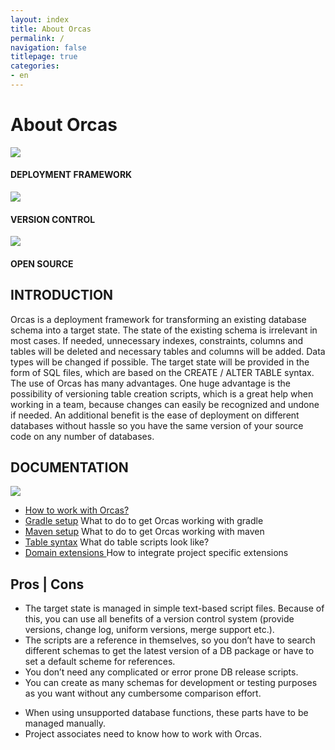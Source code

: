 ```yaml
---
layout: index
title: About Orcas
permalink: /
navigation: false
titlepage: true 
categories: 
- en
---
```


<div id="titlepage-title"><h1>About Orcas</h1></div>
<div>
<div class="clearfix" id="short-description-container">
    <div>
        <img src="./assets/db_icon.png">
        <h4>DEPLOYMENT FRAMEWORK</h4>
    </div>
    <div>
        <img src="./assets/script_icon.png"/>
        <h4>VERSION CONTROL</h4>
    </div>
    <div>
        <img  src="./assets/osi_keyhole.png">
        <h4>OPEN SOURCE</h4>
    </div>
<p>
    <h2>INTRODUCTION</h2>
    <div >
        Orcas is a deployment framework for transforming an existing database schema into a target state. The state of the existing schema is irrelevant in most cases. If needed, unnecessary indexes, constraints, columns and tables will be deleted and necessary tables and columns will be added.
        Data types will be changed if possible. The target state will be provided in the form of SQL files, which are based on the CREATE / ALTER TABLE syntax. The use of Orcas has many advantages. One huge advantage is the possibility of versioning table creation scripts, which is a great help when working in a team, because changes can easily be recognized and undone if needed. An additional benefit is the ease of deployment on different databases without hassle so you have the same version of your source code on any number of databases.
     </div>
</div>

<div class="clearfix" id="documentation-list">
    <h2>DOCUMENTATION</h2>
    <div><img src="./assets/docs_icon.png"/></div>
    <div>
        <ul>
            <li>
                <a href="{{site.baseurl}}/docs/usage/">How to work with Orcas?</a>
            </li>
            <li>
                <a href="{{site.baseurl}}/docs/getting-started-gradle//">Gradle setup</a> What to do to get Orcas working with gradle
            </li>
            <li>
                <a href="{{site.baseurl}}/docs/getting-started-maven//">Maven setup</a> What to do to get Orcas working with maven
            </li>
            <li>
                <a href="{{site.baseurl}}/docs/statics-syntax/">Table syntax</a> What do table scripts look like?
            </li>
            <li>
                <a href="{{site.baseurl}}/docs/domain-extension/">Domain extensions </a> 
                How to integrate project specific extensions
            </li>
        </ul>
    </div>
</div>
<div class="clearfix" id="pros-cons">
    <h2>Pros | Cons</h2>
    <div class="pros">
        <ul>
            <li>The target state is managed in simple text-based script files. Because of this, you can use all benefits of a version control system (provide versions, change log, uniform versions, merge support etc.).</li>
            <li>The scripts are a reference in themselves, so you don’t have to search different schemas to get the latest version of a DB package or have to set a default scheme for references.</li>
            <li>You don’t need any complicated or error prone DB release scripts.</li>
            <li>You can create as many schemas for development or testing purposes as you want without any cumbersome comparison effort.</li>
       </ul>
    </div>
    <div class="cons">
        <ul>
            <li>When using unsupported database functions, these parts have to be managed manually.</li>
            <li>Project associates need to know how to work with Orcas.</li>
        </ul>
    </div>
</div>
</div>
